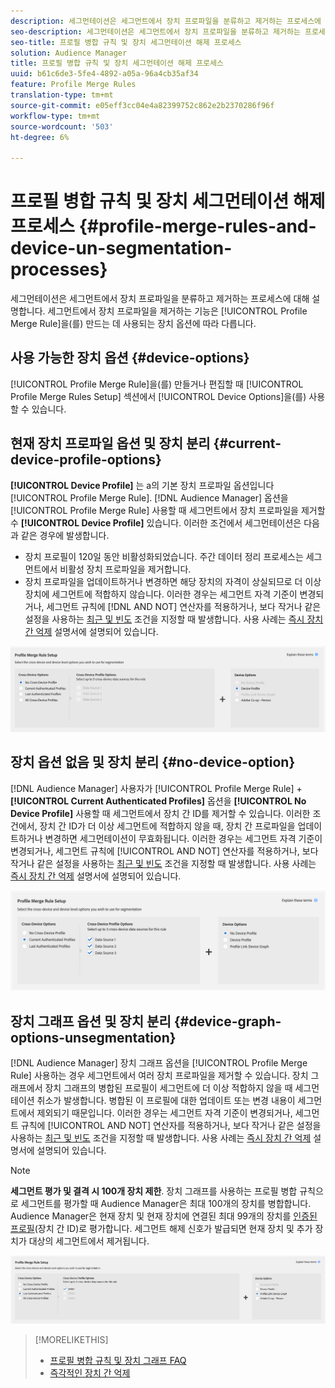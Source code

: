 ```yaml
---
description: 세그먼테이션은 세그먼트에서 장치 프로파일을 분류하고 제거하는 프로세스에 대해 설명합니다. 세그먼트에서 장치 프로파일을 제거하는 기능은 프로필 병합 규칙을 만드는 데 사용되는 장치 옵션에 따라 다릅니다.
seo-description: 세그먼테이션은 세그먼트에서 장치 프로파일을 분류하고 제거하는 프로세스에 대해 설명합니다. 세그먼트에서 장치 프로파일을 제거하는 기능은 프로필 병합 규칙을 만드는 데 사용되는 장치 옵션에 따라 다릅니다.
seo-title: 프로필 병합 규칙 및 장치 세그먼테이션 해제 프로세스
solution: Audience Manager
title: 프로필 병합 규칙 및 장치 세그먼테이션 해제 프로세스
uuid: b61c6de3-5fe4-4892-a05a-96a4cb35af34
feature: Profile Merge Rules
translation-type: tm+mt
source-git-commit: e05eff3cc04e4a82399752c862e2b2370286f96f
workflow-type: tm+mt
source-wordcount: '503'
ht-degree: 6%

---
```



# 프로필 병합 규칙 및 장치 세그먼테이션 해제 프로세스 {#profile-merge-rules-and-device-un-segmentation-processes}

세그먼테이션은 세그먼트에서 장치 프로파일을 분류하고 제거하는 프로세스에 대해 설명합니다. 세그먼트에서 장치 프로파일을 제거하는 기능은 [!UICONTROL Profile Merge Rule]을(를) 만드는 데 사용되는 장치 옵션에 따라 다릅니다.

## 사용 가능한 장치 옵션 {#device-options}

[!UICONTROL Profile Merge Rule]을(를) 만들거나 편집할 때 [!UICONTROL Profile Merge Rules Setup] 섹션에서 [!UICONTROL Device Options]을(를) 사용할 수 있습니다.

## 현재 장치 프로파일 옵션 및 장치 분리 {#current-device-profile-options}

**[!UICONTROL Device Profile]** 는 a의 기본 장치 프로파일 옵션입니다 [!UICONTROL Profile Merge Rule]. [!DNL Audience Manager] 옵션을  [!UICONTROL Profile Merge Rule] 사용할 때 세그먼트에서 장치 프로파일을 제거할 수  **[!UICONTROL Device Profile]** 있습니다. 이러한 조건에서 세그먼테이션은 다음과 같은 경우에 발생합니다.

* 장치 프로필이 120일 동안 비활성화되었습니다. 주간 데이터 정리 프로세스는 세그먼트에서 비활성 장치 프로파일을 제거합니다.
* 장치 프로파일을 업데이트하거나 변경하면 해당 장치의 자격이 상실되므로 더 이상 장치에 세그먼트에 적합하지 않습니다. 이러한 경우는 세그먼트 자격 기준이 변경되거나, 세그먼트 규칙에 [!DNL AND NOT] 연산자를 적용하거나, 보다 작거나 같은 설정을 사용하는 [최근 및 빈도](../segments/recency-and-frequency.md) 조건을 지정할 때 발생합니다. 사용 사례는 [즉시 장치 간 억제](instant-cross-device-suppression.md) 설명서에 설명되어 있습니다.

![장치 전용](assets/device-only.png)

## 장치 옵션 없음 및 장치 분리 {#no-device-option}

[!DNL Audience Manager] 사용자가  [!UICONTROL Profile Merge Rule] +  **[!UICONTROL Current Authenticated Profiles]** 옵션을  **[!UICONTROL No Device Profile]** 사용할 때 세그먼트에서 장치 간 ID를 제거할 수 있습니다. 이러한 조건에서, 장치 간 ID가 더 이상 세그먼트에 적합하지 않을 때, 장치 간 프로파일을 업데이트하거나 변경하면 세그먼테이션이 무효화됩니다. 이러한 경우는 세그먼트 자격 기준이 변경되거나, 세그먼트 규칙에 [!UICONTROL AND NOT] 연산자를 적용하거나, 보다 작거나 같은 설정을 사용하는 [최근 및 빈도](../segments/recency-and-frequency.md) 조건을 지정할 때 발생합니다. 사용 사례는 [즉시 장치 간 억제](instant-cross-device-suppression.md) 설명서에 설명되어 있습니다.

![](assets/current-no-device.png)

## 장치 그래프 옵션 및 장치 분리 {#device-graph-options-unsegmentation}

[!DNL Audience Manager] 장치 그래프 옵션을  [!UICONTROL Profile Merge Rule] 사용하는 경우 세그먼트에서 여러 장치 프로파일을 제거할 수 있습니다. 장치 그래프에서 장치 그래프의 병합된 프로필이 세그먼트에 더 이상 적합하지 않을 때 세그먼테이션 취소가 발생합니다. 병합된 이 프로필에 대한 업데이트 또는 변경 내용이 세그먼트에서 제외되기 때문입니다. 이러한 경우는 세그먼트 자격 기준이 변경되거나, 세그먼트 규칙에 [!UICONTROL AND NOT] 연산자를 적용하거나, 보다 작거나 같은 설정을 사용하는 [최근 및 빈도](../segments/recency-and-frequency.md) 조건을 지정할 때 발생합니다. 사용 사례는 [즉시 장치 간 억제](instant-cross-device-suppression.md) 설명서에 설명되어 있습니다.

>[!NOTE]
>
>**세그먼트 평가 및 결격 시 100개 장치 제한**.
>장치 그래프를 사용하는 프로필 병합 규칙으로 세그먼트를 평가할 때 Audience Manager은 최대 100개의 장치를 병합합니다. Audience Manager은 현재 장치 및 현재 장치에 연결된 최대 99개의 장치를 [인증된 프로필](../../reference/visitor-authentication-states.md)(장치 간 ID)로 평가합니다. 세그먼트 해제 신호가 발급되면 현재 장치 및 추가 장치가 대상의 세그먼트에서 제거됩니다.

![](assets/last-device-graph.png)

>[!MORELIKETHIS]
>
>* [프로필 병합 규칙 및 장치 그래프 FAQ](../../faq/faq-profile-merge.md)
>* [즉각적인 장치 간 억제](instant-cross-device-suppression.md)

